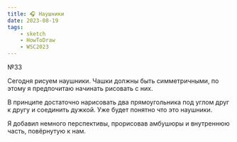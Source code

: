 ```yaml
---
title: 🎧 Наушники
date: 2023-08-19
tags:
    - sketch
    - HowToDraw
    - WSC2023
---
```


№33

Сегодня рисуем наушники. Чашки должны быть симметричными, по этому я предпочитаю начинать рисовать с них.

В принципе достаточно нарисовать два прямоугольника под углом друг к другу и соединить дужкой. Уже будет понятно что это наушники.

Я добавил немного перспективы, прорисовав амбушюры и внутреннюю часть, повёрнутую к нам.
